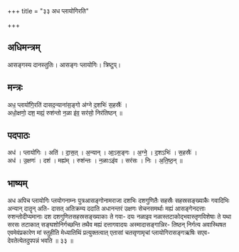+++
title = "३३ अध प्लायोगिरति"

+++
## अधिमन्त्रम्
आसङ्गस्य दानस्तुतिः। आसङ्गः प्लायोगिः। त्रिष्टुप्।

## मन्त्रः
अध॒ प्लायो॑गि॒रति॑ दासद॒न्याना॑स॒ङ्गो अ॑ग्ने द॒शभिः॑ स॒हस्रैः॑ ।  
अधो॒क्षणो॒ दश॒ मह्यं॒ रुश॑न्तो न॒ळा इ॑व॒ सर॑सो॒ निर॑तिष्ठन् ॥

## पदपाठः
अध॑ । प्लायो॑गिः । अति॑ । दा॒स॒त् । अ॒न्यान् । आ॒ऽस॒ङ्गः । अ॒ग्ने॒ । द॒शऽभिः॑ । स॒हस्रैः॑ ।  
अध॑ । उ॒क्षणः॑ । दश॑ । मह्य॑म् । रुश॑न्तः । न॒ळाःऽइ॑व । सर॑सः । निः । अ॒ति॒ष्ठ॒न् ॥

## भाष्यम्
अध अपिच प्लायोगिः प्लयोगनाम्नः पुत्रआसङ्गोनामराजा दशभिः दशगुणितैः सहस्रैः सहस्रसङ्ख्याकैः गवादिभिः अन्यान् दातॄन् अति- दासत् अतिक्रम्य ददाति अधानन्तरं उक्षणः सेचनसमर्थाः मह्यं आसङ्गेनदत्ताः रुशन्तोदीप्यमानाः दश दशगुणितसहस्रसङ्ख्याकाः ते गवा- दयः नळाइव नळास्तटाकोद्भवास्तृणविशेषाः ते यथा सरसः तटाकात् सङ्घशोनिर्गच्छन्ति तथैव मह्यं दत्तागवादयः अस्मादासङ्गान्निर- तिष्ठन् निर्गत्य अवास्थिषत एवमेवंप्रकारेण मां स्तुहीति मेध्यातिथिं प्रत्युक्तत्वात् एतासां चतसृणामृचां प्लायोगिरासङ्गऋषिः सएव- देवतेत्येतदुपपन्नं भवति ॥ ३३ ॥